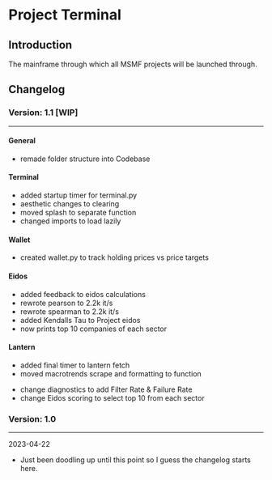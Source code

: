 # Project Terminal

## Introduction

The mainframe through which all MSMF projects will be launched through.

## Changelog

### Version: 1.1 [WIP]

---

#### General
+ remade folder structure into Codebase

#### Terminal
+ added startup timer for terminal.py
+ aesthetic changes to clearing
+ moved splash to separate function
+ changed imports to load lazily

#### Wallet
+ created wallet.py to track holding prices vs price targets

#### Eidos
+ added feedback to eidos calculations
+ rewrote pearson to 2.2k it/s 
+ rewrote spearman to 2.2k it/s 
+ added Kendalls Tau to Project eidos
+ now prints top 10 companies of each sector

#### Lantern
+ added final timer to lantern fetch
+ moved macrotrends scrape and formatting to function


- change diagnostics to add Filter Rate & Failure Rate
- change Eidos scoring to select top 10 from each sector

### Version: 1.0

---
2023-04-22

+ Just been doodling up until this point so I guess the changelog starts here.
